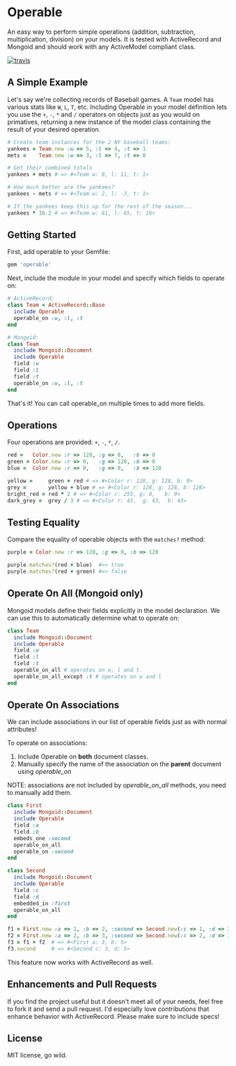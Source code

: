# Operable

An easy way to perform simple operations (addition, subtraction, multiplication, division) on your models. It is tested with ActiveRecord and Mongoid and should work with any ActiveModel compliant class.

[![travis](https://secure.travis-ci.org/jcoene/operable.png)](http://travis-ci.org/jcoene/operable)

## A Simple Example

Let's say we're collecting records of Baseball games. A `Team` model has various stats like `W`, `L`, `T`, etc. Including Operable in your model definition lets you use the `+`, `-`, `*` and `/` operators on objects just as you would on primatives, returning a new instance of the model class containing the result of your desired operation.

```ruby
# Create team instances for the 2 NY baseball teams:
yankees = Team.new :w => 5, :l => 4, :t => 1
mets =    Team.new :w => 3, :l => 7, :t => 0

# Get their combined totals
yankees + mets # => #<Team w: 8, l: 11, t: 1>

# How much better are the yankees?
yankees - mets # => #<Team w: 2, l: -3, t: 1>

# If the yankees keep this up for the rest of the season...
yankees * 16.2 # => #<Team w: 81, l: 65, t: 16>
```

## Getting Started

First, add operable to your Gemfile:

```ruby
gem 'operable'
```

Next, include the module in your model and specify which fields to operate on:

```ruby
# ActiveRecord:
class Team < ActiveRecord::Base
  include Operable
  operable_on :w, :l, :t
end

# Mongoid:
class Team
  include Mongoid::Document
  include Operable
  field :w
  field :l
  field :t
  operable_on :w, :l, :t
end
```

That's it! You can call operable_on multiple times to add more fields.

## Operations

Four operations are provided: `+`, `-`, `*`, `/`.

```ruby
red =   Color.new :r => 128, :g => 0,   :b => 0
green = Color.new :r => 0,   :g => 128, :b => 0
blue =  Color.new :r => 0,   :g => 0,   :b => 128

yellow =     green + red # => #<Color r: 128, g: 128, b: 0>
grey =       yellow + blue # => #<Color r: 128, g: 128, b: 128>
bright_red = red * 2 # => #<Color r: 255, g: 0,   b: 0>
dark_grey =  grey / 3 # => #<Color r: 43,  g: 43,  b: 43>
```

## Testing Equality

Compare the equality of operable objects with the `matches?` method:

```ruby
purple = Color.new :r => 128, :g => 0, :b => 128

purple.matches?(red + blue)  #=> true
purple.matches?(red + green) #=> false
```


## Operate On All (Mongoid only)

Mongoid models define their fields explicitly in the model declaration. We can use this to automatically determine what to operate on:

```ruby
class Team
  include Mongoid::Document
  include Operable
  field :w
  field :l
  field :t
  operable_on_all # operates on w, l and t.
  operable_on_all_except :t # operates on w and l
end
```

## Operate On Associations

We can include associations in our list of operable fields just as with normal attributes!

To operate on associations:

1. Include Operable on **both** document classes.
2. Manually specify the name of the association on the **parent** document using *operable_on*

NOTE: associations are not included by *operable_on_all* methods, you need to manually add them.

```ruby
class First
  include Mongoid::Document
  include Operable
  field :a
  field :b
  embeds_one :second
  operable_on_all
  operable_on :second
end

class Second
  include Mongoid::Document
  include Operable
  field :c
  field :d
  embedded_in :first
  operable_on_all
end

f1 = First.new :a => 1, :b => 2, :second => Second.new(:c => 1, :d => 2)
f2 = First.new :a => 2, :b => 3, :second => Second.new(:c => 2, :d => 3)
f3 = f1 + f2  # => #<First a: 3, b: 5>
f3.second     # => #<Second c: 3, d: 5>
```

This feature now works with ActiveRecord as well.

## Enhancements and Pull Requests

If you find the project useful but it doesn't meet all of your needs, feel free to fork it and send a pull request. I'd especially love contributions that enhance behavior with ActiveRecord. Please make sure to include specs!

## License

MIT license, go wild.
